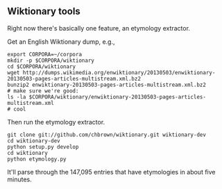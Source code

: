 ## Wiktionary tools

Right now there's basically one feature, an etymology extractor.
    
Get an English Wiktionary dump, e.g.,
    
    export CORPORA=~/corpora
    mkdir -p $CORPORA/wiktionary
    cd $CORPORA/wiktionary
    wget http://dumps.wikimedia.org/enwiktionary/20130503/enwiktionary-20130503-pages-articles-multistream.xml.bz2
    bunzip2 enwiktionary-20130503-pages-articles-multistream.xml.bz2
    # make sure we're good:
    ls -la $CORPORA/wiktionary/enwiktionary-20130503-pages-articles-multistream.xml
    # cool

Then run the etymology extractor.
      
    git clone git://github.com/chbrown/wiktionary.git wiktionary-dev
    cd wiktionary-dev
    python setup.py develop
    cd wiktionary
    python etymology.py
    
It'll parse through the 147,095 entries that have etymologies in about five minutes.
